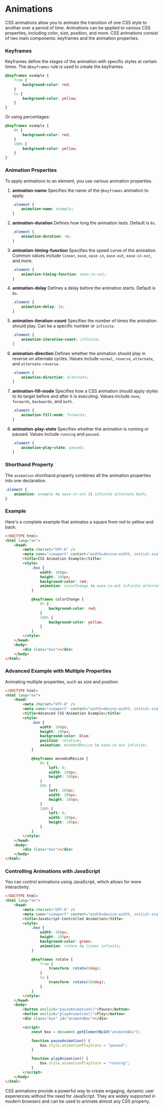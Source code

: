 # Animations

CSS animations allow you to animate the transition of one CSS style to another over a period of time. Animations can be applied to various CSS properties, including color, size, position, and more. CSS animations consist of two main components: keyframes and the animation properties.

### Keyframes

Keyframes define the stages of the animation with specific styles at certain times. The `@keyframes` rule is used to create the keyframes.

```css
@keyframes example {
    from {
        background-color: red;
    }
    to {
        background-color: yellow;
    }
}
```

Or using percentages:

```css
@keyframes example {
    0% {
        background-color: red;
    }
    100% {
        background-color: yellow;
    }
}
```

### Animation Properties

To apply animations to an element, you use various animation properties.

1. **animation-name**
   Specifies the name of the `@keyframes` animation to apply.

    ```css
    .element {
        animation-name: example;
    }
    ```

2. **animation-duration**
   Defines how long the animation lasts. Default is `0s`.

    ```css
    .element {
        animation-duration: 4s;
    }
    ```

3. **animation-timing-function**
   Specifies the speed curve of the animation. Common values include `linear`, `ease`, `ease-in`, `ease-out`, `ease-in-out`, and more.

    ```css
    .element {
        animation-timing-function: ease-in-out;
    }
    ```

4. **animation-delay**
   Defines a delay before the animation starts. Default is `0s`.

    ```css
    .element {
        animation-delay: 2s;
    }
    ```

5. **animation-iteration-count**
   Specifies the number of times the animation should play. Can be a specific number or `infinite`.

    ```css
    .element {
        animation-iteration-count: infinite;
    }
    ```

6. **animation-direction**
   Defines whether the animation should play in reverse on alternate cycles. Values include `normal`, `reverse`, `alternate`, and `alternate-reverse`.

    ```css
    .element {
        animation-direction: alternate;
    }
    ```

7. **animation-fill-mode**
   Specifies how a CSS animation should apply styles to its target before and after it is executing. Values include `none`, `forwards`, `backwards`, and `both`.

    ```css
    .element {
        animation-fill-mode: forwards;
    }
    ```

8. **animation-play-state**
   Specifies whether the animation is running or paused. Values include `running` and `paused`.

    ```css
    .element {
        animation-play-state: paused;
    }
    ```

### Shorthand Property

The `animation` shorthand property combines all the animation properties into one declaration.

```css
.element {
    animation: example 4s ease-in-out 2s infinite alternate both;
}
```

### Example

Here's a complete example that animates a square from red to yellow and back:

```html
<!DOCTYPE html>
<html lang="en">
    <head>
        <meta charset="UTF-8" />
        <meta name="viewport" content="width=device-width, initial-scale=1.0" />
        <title>CSS Animation Example</title>
        <style>
            .box {
                width: 100px;
                height: 100px;
                background-color: red;
                animation: colorChange 4s ease-in-out infinite alternate;
            }

            @keyframes colorChange {
                0% {
                    background-color: red;
                }
                100% {
                    background-color: yellow;
                }
            }
        </style>
    </head>
    <body>
        <div class="box"></div>
    </body>
</html>
```

### Advanced Example with Multiple Properties

Animating multiple properties, such as size and position:

```html
<!DOCTYPE html>
<html lang="en">
    <head>
        <meta charset="UTF-8" />
        <meta name="viewport" content="width=device-width, initial-scale=1.0" />
        <title>Advanced CSS Animation Example</title>
        <style>
            .box {
                width: 100px;
                height: 100px;
                background-color: blue;
                position: relative;
                animation: moveAndResize 5s ease-in-out infinite;
            }

            @keyframes moveAndResize {
                0% {
                    left: 0;
                    width: 100px;
                    height: 100px;
                }
                50% {
                    left: 200px;
                    width: 200px;
                    height: 200px;
                }
                100% {
                    left: 0;
                    width: 100px;
                    height: 100px;
                }
            }
        </style>
    </head>
    <body>
        <div class="box"></div>
    </body>
</html>
```

### Controlling Animations with JavaScript

You can control animations using JavaScript, which allows for more interactivity.

```html
<!DOCTYPE html>
<html lang="en">
    <head>
        <meta charset="UTF-8" />
        <meta name="viewport" content="width=device-width, initial-scale=1.0" />
        <title>JavaScript-Controlled Animation</title>
        <style>
            .box {
                width: 100px;
                height: 100px;
                background-color: green;
                animation: rotate 4s linear infinite;
            }

            @keyframes rotate {
                from {
                    transform: rotate(0deg);
                }
                to {
                    transform: rotate(360deg);
                }
            }
        </style>
    </head>
    <body>
        <button onclick="pauseAnimation()">Pause</button>
        <button onclick="playAnimation()">Play</button>
        <div class="box" id="animateBox"></div>

        <script>
            const box = document.getElementById("animateBox");

            function pauseAnimation() {
                box.style.animationPlayState = "paused";
            }

            function playAnimation() {
                box.style.animationPlayState = "running";
            }
        </script>
    </body>
</html>
```

CSS animations provide a powerful way to create engaging, dynamic user experiences without the need for JavaScript. They are widely supported in modern browsers and can be used to animate almost any CSS property.
